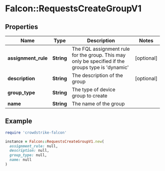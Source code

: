 # Falcon::RequestsCreateGroupV1

## Properties

| Name | Type | Description | Notes |
| ---- | ---- | ----------- | ----- |
| **assignment_rule** | **String** | The FQL assignment rule for the group. This may only be specified if the groups type is &#39;dynamic&#39; | [optional] |
| **description** | **String** | The description of the group | [optional] |
| **group_type** | **String** | The type of device group to create |  |
| **name** | **String** | The name of the group |  |

## Example

```ruby
require 'crowdstrike-falcon'

instance = Falcon::RequestsCreateGroupV1.new(
  assignment_rule: null,
  description: null,
  group_type: null,
  name: null
)
```

